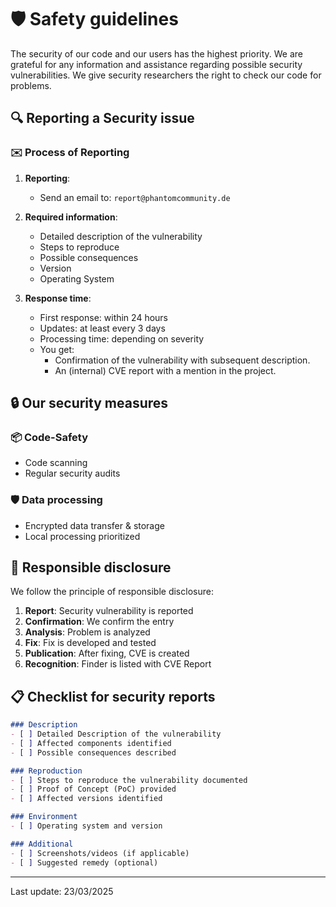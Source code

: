 # 🛡️ Safety guidelines

The security of our code and our users has the highest priority. We are grateful for any information and assistance regarding possible security vulnerabilities. We give security researchers the right to check our code for problems.

## 🔍 Reporting a Security issue

### ✉️ Process of Reporting

1. **Reporting**:
   - Send an email to: ```report@phantomcommunity.de```

2. **Required information**:
   - Detailed description of the vulnerability
   - Steps to reproduce
   - Possible consequences
   - Version
   - Operating System

3. **Response time**:
   - First response: within 24 hours
   - Updates: at least every 3 days
   - Processing time: depending on severity
   - You get:
     - Confirmation of the vulnerability with subsequent description.
     - An (internal) CVE report with a mention in the project.


## 🔒 Our security measures

### 📦 Code-Safety
- Code scanning
- Regular security audits

### 🛡️ Data processing
- Encrypted data transfer & storage
- Local processing prioritized

## 📜 Responsible disclosure

We follow the principle of responsible disclosure:

1. **Report**: Security vulnerability is reported
2. **Confirmation**: We confirm the entry
3. **Analysis**: Problem is analyzed
4. **Fix**: Fix is developed and tested
5. **Publication**: After fixing, CVE is created
6. **Recognition**: Finder is listed with CVE Report

## 📋 Checklist for security reports

```markdown
### Description
- [ ] Detailed Description of the vulnerability
- [ ] Affected components identified
- [ ] Possible consequences described

### Reproduction
- [ ] Steps to reproduce the vulnerability documented
- [ ] Proof of Concept (PoC) provided
- [ ] Affected versions identified

### Environment
- [ ] Operating system and version

### Additional
- [ ] Screenshots/videos (if applicable)
- [ ] Suggested remedy (optional)
```

---

Last update: 23/03/2025